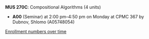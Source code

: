 **MUS 270C**: Compositional Algorithms (4 units)

- **A00** (Seminar) at 2:00 pm–4:50 pm on Monday at CPMC 367 by Dubnov, Shlomo (A05748054)

[Enrollment numbers over time](./MUS270C.tsv)
